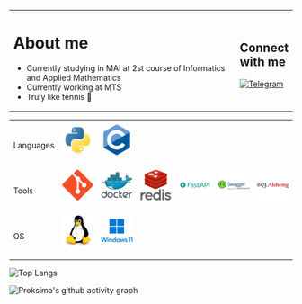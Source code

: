 <table>
<tr> 
<td width="550">
<h1>About me</h1>

- Currently studying in MAI at 2st course of Informatics and Applied Mathematics
- Currently working at MTS 
- Truly like tennis 🎾
</td>
<td>
   <h2> Connect with me </h2>
   
   [![Telegram](https://img.shields.io/badge/Telegram-2CA5E0?style=for-the-badge&logo=telegram&logoColor=white)](https://t.me/Proksima1)
   
</td>
</tr>
</table>
<table>

<td>
  <tr>
      <td> Languages </td>
      <td>
          <img src="https://github.com/devicons/devicon/blob/master/icons/python/python-original.svg" title="Python" width="70"/>&nbsp;
      </td>
      <td>
          <img src="https://github.com/devicons/devicon/blob/master/icons/c/c-original.svg" title="C" width="70"/>&nbsp;
      </td>
  </tr>
  <tr>
      <td> Tools </td>
      <td>
           <img src="https://github.com/devicons/devicon/blob/master/icons/git/git-original.svg" title="Git" width="70"/>&nbsp;
      </td>
      <td>
           <img src="https://github.com/devicons/devicon/blob/master/icons/docker/docker-original-wordmark.svg" title="Docker" width="70"/>&nbsp;
      </td>
      <td>
           <img src="https://github.com/devicons/devicon/blob/master/icons/redis/redis-original-wordmark.svg" title="Redis" width="70"/>&nbsp;
      </td>
      <td>
           <img src="https://github.com/devicons/devicon/blob/master/icons/fastapi/fastapi-plain-wordmark.svg" title="FastAPI" width="70"/>&nbsp;
      </td>
      <td> 
           <img src="https://github.com/devicons/devicon/blob/master/icons/swagger/swagger-original-wordmark.svg" title="Swagger" width="70"/>&nbsp;
      </td>
     <td> 
           <img src="https://github.com/devicons/devicon/blob/master/icons/sqlalchemy/sqlalchemy-original-wordmark.svg" title="Sqlalchemy" width="70"/>&nbsp;
      </td>
  </tr>
  <tr>
      <td> OS </td>
      <td>
           <img src="https://github.com/devicons/devicon/blob/master/icons/linux/linux-original.svg" title="Linux" width="70"/>&nbsp;
      </td>
      <td>
           <img src="https://github.com/devicons/devicon/blob/master/icons/windows11/windows11-original-wordmark.svg" title="Windows" width="70"/>&nbsp;
      </td>
  </tr>
</table>
<div>
   
   ![Top Langs](https://github-readme-stats.vercel.app/api/top-langs/?username=proksima1&layout=pie&theme=dark)
</div>
<div> 

   ![Proksima's github activity graph](https://github-readme-activity-graph.vercel.app/graph?username=proksima1&theme=xcode)
</div> 
